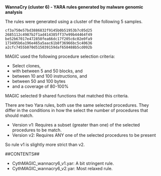 **WannaCry (cluster 6) - YARA rules generated by malware genomic analysis**

The rules were generated using a cluster of the following 5 samples.

    cf3a750e57bd3886832f9145b0b51953b7c05d25
    2685112c4987b2f1ad414385ff37e99b44464f49
    be52b67017e472850fea66dc17f205c6c02e0fa9
    173495b6a196e465a5aac61b8f36966bc5c40636
    a2cfc7455b070d515039159daf658488b5cd092b

MAGIC used the following procedure selection criteria:

   - Select clones,
   - with between 5 and 50 blocks, and
   - between 10 and 100 instructions, and
   - between 50 and 100 bytes
   - and a coverage of 80-100%

MAGIC selected 9 shared functions that matched this criteria.

There are two Yara rules, both use the same selected procedures. They differ in the conditions in how the select the number of procedures that should match.
   - Version v1: Requires a subset (greater than one) of the  selected procedures to be match.
   - Version v2: Requires ANY one of the selected procedures to be present

So rule v1 is slightly more strict than v2. 


##CONTENTS##

   - CythMAGIC_wannacry6_v1.yar: A bit stringent rule. 
   - CythMAGIC_wannacry6_v2.yar: Most relaxed rule.
   


